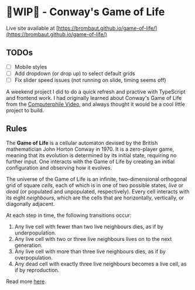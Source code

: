 # 🚧WIP🚧 - Conway's Game of Life
Live site available at [https://brombaut.github.io/game-of-life/](https://brombaut.github.io/game-of-life/)
## TODOs
- [ ] Mobile styles
- [ ] Add dropdown (or drop up) to select default grids
- [ ] Fix slider speed issues (not running on slide, timing seems off)

A weekend project I did to do a quick refresh and practive with TypeScript and frontend work. I had originally learned about Conway's Game of Life from the [Computerphile Video](https://www.youtube.com/watch?v=YOxDb_BbXzU&ab_channel=Computerphile), and always thought it would be a cool little project to build.

## Rules
The <b>Game of Life</b> is a cellular automaton devised by the British mathematician John Horton Conway in 1970. It is a zero-player game, meaning that its evolution is determined by its initial state, requiring no further input. One interacts with the Game of Life by creating an initial configuration and observing how it evolves.

The universe of the Game of Life is an infinite, two-dimensional orthogonal grid of square <i>cells</i>, each of which is in one of two possible states, <i>live</i> or <i>dead</i> (or populated and unpopulated, respectively). Every cell interacts with its eight <i>neighbours</i>, which are the cells that are horizontally, vertically, or diagonally adjacent.

At each step in time, the following transitions occur:</p>
<ol>
  <li>Any live cell with fewer than two live neighbours dies, as if by underpopulation.</li>
  <li>Any live cell with two or three live neighbours lives on to the next generation.</li>
  <li>Any live cell with more than three live neighbours dies, as if by overpopulation.</li>
  <li>Any dead cell with exactly three live neighbours becomes a live cell, as if by reproduction.</li>
</ol>

Read more <a href="https://en.wikipedia.org/wiki/Conway%27s_Game_of_Life" target="_blank">here</a>.

